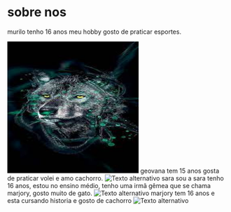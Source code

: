 # sobre nos

murilo tenho 16 anos meu hobby gosto de praticar esportes.

<img src="murilo.jpeg" alt="Texto alternativo" title="murilo" width="300" height="300" />
geovana tem 15 anos gosta de praticar volei e amo cachorro.

<img src="geovana.JPEG" alt="Texto alternativo" title="geovana" width="300" height="300" />
sara sou a sara tenho 16 anos, estou no ensino médio, tenho uma irmã gêmea que se chama marjory, gosto muito de gato.

<img src="sara.jpeg" alt="Texto alternativo" title="sara" width="300" height="300" />
marjory tem 16 anos e esta cursando historia e gosto de cachorro

<img src="marjory.jpeg" alt="Texto alternativo" title="marjory" width="300" height="300" />


<!---
ingredientessecretosMMGS/ingredientessecretosMMGS is a ✨ special ✨ repository because its `README.md` (this file) appears on your GitHub profile.
You can click the Preview link to take a look at your changes.
--->
